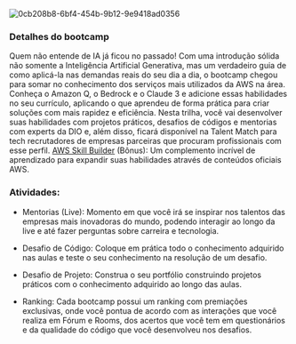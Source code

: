 ![0cb208b8-6bf4-454b-9b12-9e9418ad0356](https://github.com/user-attachments/assets/df0c009a-bd91-4cb0-a484-56a8298647a8)

### **Detalhes do bootcamp**

Quem não entende de IA já ficou no passado!
Com uma introdução sólida não somente a Inteligência Artificial Generativa, mas um verdadeiro guia de como aplicá-la nas demandas reais do seu dia a dia, o bootcamp chegou para somar no conhecimento dos serviços mais utilizados da AWS na área.
Conheça o Amazon Q, o Bedrock e o Claude 3 e adicione essas habilidades no seu currículo, aplicando o que aprendeu de forma prática para criar soluções com mais rapidez e eficiência.
Nesta trilha, você vai desenvolver suas habilidades com projetos práticos, desafios de códigos e mentorias com experts da DIO e, além disso, ficará disponível na Talent Match para tech recrutadores de empresas parceiras que procuram profissionais com esse perfil.
[AWS Skill Builder](https://explore.skillbuilder.aws/learn) (Bônus): Um complemento incrível de aprendizado para expandir suas habilidades através de conteúdos oficiais AWS.

### **Atividades:**

  - Mentorias (Live): Momento em que você irá se inspirar nos talentos das empresas mais inovadoras do mundo, podendo interagir ao longo da live e até fazer perguntas sobre carreira e tecnologia.

  - Desafio de Código: Coloque em prática todo o conhecimento adquirido nas aulas e teste o seu conhecimento na resolução de um desafio.

  - Desafio de Projeto: Construa o seu portfólio construindo projetos práticos com o conhecimento adquirido ao longo das aulas.

  - Ranking: Cada bootcamp possui um ranking com premiações exclusivas, onde você pontua de acordo com as interações que você realiza em Fórum e Rooms, dos acertos que você tem em questionários e da qualidade do código que você desenvolveu nos desafios.
